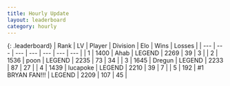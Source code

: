 ```yaml
---
title: Hourly Update
layout: leaderboard
category: hourly
---
```


{: .leaderboard}
| Rank | LV | Player | Division | Elo | Wins | Losses |
| --- | --- | --- | --- | --- | --- | --- |
| <span data-change="0">1</span> | 1400 | <span title="ID: 402846">Ahab</span> | LEGEND | <span data-change="0">2269</span> | <span data-change="0">39</span> | <span data-change="0">3</span> |
| <span data-change="0">2</span> | 1536 | <span title="ID: 540690">poon</span> | LEGEND | <span data-change="0">2235</span> | <span data-change="0">73</span> | <span data-change="0">34</span> |
| <span data-change="0">3</span> | 1645 | <span title="ID: 337810">Dregun</span> | LEGEND | <span data-change="0">2233</span> | <span data-change="0">87</span> | <span data-change="0">27</span> |
| <span data-change="0">4</span> | 1439 | <span title="ID: 41925">lucapoke</span> | LEGEND | <span data-change="0">2210</span> | <span data-change="0">39</span> | <span data-change="0">7</span> |
| <span data-change="1">5</span> | 192 | <span title="ID: 756342">#1 BRYAN FAN!!!</span> | LEGEND | <span data-change="7">2209</span> | <span data-change="2">107</span> | <span data-change="0">45</span> |